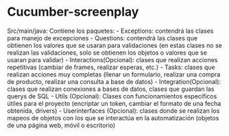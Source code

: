 # Cucumber-screenplay

Src/main/java: Contiene los paquetes: -	Exceptions: contendrá las clases para manejo de excepciones  - Questions: contendrá las clases que obtienen los valores que se usaran para validaciones (en estas clases no se realizan las 		validaciones, solo se obtienen los objetos o valores que se usaran para validar) - Interactions(Opcional): clases que realizan acciones repetitivas (cambiar de frames, realizar esperas, etc.) - Tasks: clases que realizan acciones muy completas (llenar un formulario, realizar una compra de producto, realizar una 			consulta a base de datos) - Integration(Opcional): clases que realizan conexiones a bases de datos, clases que guardan las querys de SQL - Utils (Opcional): Clases con funcionamientos específicos útiles para el proyecto (encriptar un token, cambiar el formato de 		una fecha obtenida, drivers) - Userinterfaces (Opcional): clases donde se realizan los mapeos de objetos con los que se interactúa en la automatización 			(objetos de una página web, móvil o escritorio)


